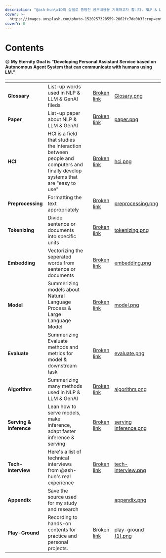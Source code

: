 ```yaml
---
description: "@ash-hun\x1D의 삽질로 뚱땅친 공부내용을 기록하고자 합니다. NLP & LLM & GenAI 등에 대한 내용을 다루며 외부에서 가져온 내용도, 직접 기록한 내용도 마구 섞여있으니 양해부탁드립니다 😊"
cover: >-
  https://images.unsplash.com/photo-1520257328559-2062fc7de0b3?crop=entropy&cs=srgb&fm=jpg&ixid=M3wxOTcwMjR8MHwxfHNlYXJjaHwyfHxodWQlMjBzeXN0ZW18ZW58MHx8fHwxNzExMzQ1MTMzfDA&ixlib=rb-4.0.3&q=85
coverY: 0
---
```


# Contents

:smile: **My Eternity Goal is **<mark style="background-color:yellow;">**"Developing Personal Assistant Service based on Autonomous Agent System that can communicate with humans using LM."**</mark>



<table data-view="cards"><thead><tr><th></th><th></th><th></th><th data-hidden data-card-target data-type="content-ref"></th><th data-hidden data-card-cover data-type="files"></th></tr></thead><tbody><tr><td><strong>Glossary</strong></td><td>List-up words used in NLP &#x26; LLM &#x26; GenAI fileds</td><td></td><td><a href="broken-reference">Broken link</a></td><td><a href=".gitbook/assets/Glosary.png">Glosary.png</a></td></tr><tr><td><strong>Paper</strong></td><td>List-up paper about NLP &#x26; LLM &#x26; GenAI</td><td></td><td><a href="broken-reference">Broken link</a></td><td><a href=".gitbook/assets/paper.png">paper.png</a></td></tr><tr><td><strong>HCI</strong> </td><td>HCI is a field that studies the interaction between people and computers and finally develop systems that are "easy to use"</td><td></td><td><a href="broken-reference">Broken link</a></td><td><a href=".gitbook/assets/hci.png">hci.png</a></td></tr><tr><td><strong>Preprocessing</strong></td><td>Formatting the text appropriately</td><td></td><td><a href="broken-reference">Broken link</a></td><td><a href=".gitbook/assets/preprocessing.png">preprocessing.png</a></td></tr><tr><td><strong>Tokenizing</strong></td><td>Divide sentence or documents into specific units</td><td></td><td><a href="broken-reference">Broken link</a></td><td><a href=".gitbook/assets/tokenizing.png">tokenizing.png</a></td></tr><tr><td><strong>Embedding</strong></td><td>Vectorizing the seperated words from sentence or documents</td><td></td><td><a href="broken-reference">Broken link</a></td><td><a href=".gitbook/assets/embedding.png">embedding.png</a></td></tr><tr><td><strong>Model</strong></td><td>Summerizing models about Natural Language Process &#x26; Large Language Model</td><td></td><td><a href="broken-reference">Broken link</a></td><td><a href=".gitbook/assets/model.png">model.png</a></td></tr><tr><td><strong>Evaluate</strong></td><td>Summerizing Evaluate methods and metrics for model &#x26; downstream task</td><td></td><td><a href="broken-reference">Broken link</a></td><td><a href=".gitbook/assets/evaluate.png">evaluate.png</a></td></tr><tr><td><strong>Algorithm</strong></td><td>Summerizing many methods used in NLP &#x26; LLM &#x26; GenAI</td><td></td><td><a href="broken-reference">Broken link</a></td><td><a href=".gitbook/assets/algorithm.png">algorithm.png</a></td></tr><tr><td><strong>Serving &#x26; Inference</strong></td><td>Lean how to serve models, make inference, adapt faster inference &#x26; serving</td><td></td><td><a href="broken-reference">Broken link</a></td><td><a href=".gitbook/assets/serving inference.png">serving inference.png</a></td></tr><tr><td><strong>Tech-Interview</strong></td><td>Here's a list of technical interviews from @ash-hun's real experience</td><td></td><td><a href="broken-reference">Broken link</a></td><td><a href=".gitbook/assets/tech-interview.png">tech-interview.png</a></td></tr><tr><td><strong>Appendix</strong></td><td>Save the source used for my  study and research</td><td></td><td></td><td><a href=".gitbook/assets/appendix.png">appendix.png</a></td></tr><tr><td><strong>Play-Ground</strong></td><td>Recording to hands-on contents for practice and personal projects.</td><td></td><td><a href="broken-reference">Broken link</a></td><td><a href=".gitbook/assets/play-ground (1).png">play-ground (1).png</a></td></tr></tbody></table>

